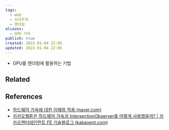 ```yaml
---
tags:
  - web
  - 브라우저
  - 렌더링
aliases:
  - GPU 가속
publish: true
created: 2022-01-04 22:05
updated: 2022-01-04 22:05
---
```


- GPU를 렌더링에 활용하는 기법

## Related

## References

- [하드웨어 가속에 대한 이해와 적용 (naver.com)](https://d2.naver.com/helloworld/2061385)
- [카카오웹툰은 하드웨어 가속과 IntersectionObserver를 어떻게 사용했을까? | 카카오엔터테인먼트 FE 기술블로그 (kakaoent.com)](https://fe-developers.kakaoent.com/2021/211202-gpu-intersection-observer/)
